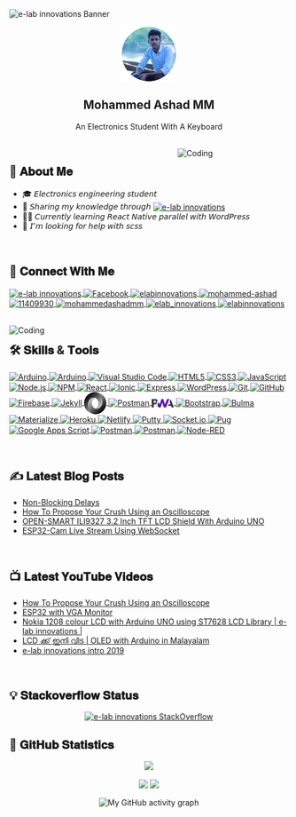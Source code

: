 <img src="https://github.com/e-labInnovations/logo/blob/main/repository-open-graph-template.png?raw=true" alt="e-lab innovations Banner">

<p align="center">
 <img width="100px" src="https://github.com/e-labInnovations/e-labInnovations/blob/master/profile_circle.png" align="center" alt="e-lab innovations" />
 <h2 align="center">Mohammed Ashad MM</h2>
 <p align="center">An Electronics Student With A Keyboard</p>
</p>
  <p align="center">
  </p>
  <p align="center">
  </p>
</p>
<br />

<img align="right" alt="Coding" width="200" src="/coding.gif">

## :book: 𝐀𝐛𝐨𝐮𝐭 𝐌𝐞
- 🎓 𝘌𝘭𝘦𝘤𝘵𝘳𝘰𝘯𝘪𝘤𝘴 𝘦𝘯𝘨𝘪𝘯𝘦𝘦𝘳𝘪𝘯𝘨 𝘴𝘵𝘶𝘥𝘦𝘯𝘵
- 💼 𝘚𝘩𝘢𝘳𝘪𝘯𝘨 𝘮𝘺 𝘬𝘯𝘰𝘸𝘭𝘦𝘥𝘨𝘦 𝘵𝘩𝘳𝘰𝘶𝘨𝘩 [<img src="https://github.com/e-labInnovations/logo/raw/main/logo-wide-site-animation.svg" height="30em" align="center" alt="e-lab innovations" title="e-lab innovations"/>](https://elabins.com)
- 👨‍💻 𝘊𝘶𝘳𝘳𝘦𝘯𝘵𝘭𝘺 𝘭𝘦𝘢𝘳𝘯𝘪𝘯𝘨 𝘙𝘦𝘢𝘤𝘵 𝘕𝘢𝘵𝘪𝘷𝘦 𝘱𝘢𝘳𝘢𝘭𝘭𝘦𝘭 𝘸𝘪𝘵𝘩 𝘞𝘰𝘳𝘥𝘗𝘳𝘦𝘴𝘴
- 🤝 𝘐'𝘮 𝘭𝘰𝘰𝘬𝘪𝘯𝘨 𝘧𝘰𝘳 𝘩𝘦𝘭𝘱 𝘸𝘪𝘵𝘩 𝘴𝘤𝘴𝘴

<br />

## :hugs: 𝐂𝐨𝐧𝐧𝐞𝐜𝐭 𝐖𝐢𝐭𝐡 𝐌𝐞
<p align="left">
 <a href="https://elabins.com" target="blank">
   <img alt="e-lab innovations" align="center" height="30" width="40" src="https://raw.githubusercontent.com/e-labInnovations/logo/main/logo.svg">
 </a>
 <a href="https://t.me/elab_innovations" target="blank">
   <img alt="Facebook" align="center" height="30" width="40" src="https://upload.wikimedia.org/wikipedia/commons/8/83/Telegram_2019_Logo.svg">
 </a>
<a href="https://twitter.com/elabinnovations" target="blank">
 <img align="center" src="https://raw.githubusercontent.com/rahuldkjain/github-profile-readme-generator/master/src/images/icons/Social/twitter.svg" alt="elabinnovations" height="30" width="40" />
</a>
<a href="https://linkedin.com/in/mohammed-ashad" target="blank">
 <img align="center" src="https://raw.githubusercontent.com/rahuldkjain/github-profile-readme-generator/master/src/images/icons/Social/linked-in-alt.svg" alt="mohammed-ashad" height="30" width="40" />
</a>
<a href="https://stackoverflow.com/users/11409930" target="blank">
<img align="center" src="https://raw.githubusercontent.com/rahuldkjain/github-profile-readme-generator/master/src/images/icons/Social/stack-overflow.svg" alt="11409930" height="30" width="40" />
</a>
<a href="https://fb.com/mohammedashadmm" target="blank">
 <img align="center" src="https://raw.githubusercontent.com/rahuldkjain/github-profile-readme-generator/master/src/images/icons/Social/facebook.svg" alt="mohammedashadmm" height="30" width="40" />
</a>
<a href="https://instagram.com/elab_innovations" target="blank">
 <img align="center" src="https://raw.githubusercontent.com/rahuldkjain/github-profile-readme-generator/master/src/images/icons/Social/instagram.svg" alt="elab_innovations" height="30" width="40" />
</a>
<a href="https://www.youtube.com/c/elabinnovations" target="blank">
 <img align="center" src="https://raw.githubusercontent.com/rahuldkjain/github-profile-readme-generator/master/src/images/icons/Social/youtube.svg" alt="elabinnovations" height="30" width="40" />
</a>
</p>

<br />

<img align="left" alt="Coding" width="200" src="/stack.gif">

## :hammer_and_wrench: 𝐒𝐤𝐢𝐥𝐥𝐬 & 𝐓𝐨𝐨𝐥𝐬
<p align="left">
 <a href="https://www.cprogramming.com/" target="_blank" rel="noreferrer">
  <img alt="Arduino" align="center" width="40px" height="40" src="https://skillicons.dev/icons?i=c" />
 </a>
 <a href="https://www.arduino.cc/" target="_blank" rel="noreferrer">
  <img alt="Arduino" align="center" width="40px" height="40" src="https://skillicons.dev/icons?i=arduino" />
 </a>
 <a href="https://code.visualstudio.com/" target="_blank" rel="noreferrer">
  <img alt="Visual Studio Code" align="center" width="40px" height="40" src="https://skillicons.dev/icons?i=vscode" />
 </a>
 <a href="" target="_blank" rel="noreferrer">
  <img alt="HTML5" align="center" width="40px" height="40" src="https://skillicons.dev/icons?i=html" />
 </a>
 <a href="https://www.w3.org/TR/CSS/#css" target="_blank" rel="noreferrer">
  <img alt="CSS3" align="center" width="40px" height="40" src="https://skillicons.dev/icons?i=css" />
 </a>
 <a href="https://www.javascript.com/" target="_blank" rel="noreferrer">
  <img alt="JavaScript" align="center" width="40px" height="40" src="https://skillicons.dev/icons?i=js" />
 </a>
 <a href="https://nodejs.org/en/" target="_blank" rel="noreferrer">
  <img alt="Node.js" align="center" width="40px" height="40" src="https://skillicons.dev/icons?i=nodejs" />
 </a>
 <a href="https://www.npmjs.com/" target="_blank" rel="noreferrer">
  <img alt="NPM" align="center" width="40px" height="40" src="https://cdn.jsdelivr.net/gh/devicons/devicon/icons/npm/npm-original-wordmark.svg" />
 </a>
 <a href="https://reactjs.org/" target="_blank" rel="noreferrer">
  <img alt="React" align="center" width="40px" height="40" src="https://skillicons.dev/icons?i=react" />
 </a>
 <a href="https://ionicframework.com/" target="_blank" rel="noreferrer">
  <img alt="Ionic" align="center" width="40px" height="40" src="https://cdn.jsdelivr.net/gh/devicons/devicon/icons/ionic/ionic-original.svg" />
 </a>
 <a href="https://expressjs.com/" target="_blank" rel="noreferrer">
  <img alt="Express" align="center" width="40px" height="40" src="https://skillicons.dev/icons?i=express" />
 </a>
 <a href="https://wordpress.org/" target="_blank" rel="noreferrer">
  <img alt="WordPress" align="center" width="40px" height="40" src="https://skillicons.dev/icons?i=wordpress" />
 </a>
 <a href="https://git-scm.com/" target="_blank" rel="noreferrer">
  <img alt="Git" align="center" width="40px" height="40" src="https://skillicons.dev/icons?i=git" />
 </a>
 <a href="https://github.com/" target="_blank" rel="noreferrer">
  <img alt="GitHub" align="center" width="40px" height="40" src="https://skillicons.dev/icons?i=github" />
 </a>
 <a href="https://firebase.google.com/" target="_blank" rel="noreferrer">
  <img alt="Firebase" align="center" width="40px" height="40" src="https://skillicons.dev/icons?i=firebase" />
 </a>
 <a href="https://jekyllrb.com/" target="_blank" rel="noreferrer">
  <img alt="Jekyll" align="center" width="40px" height="40" src="https://raw.githubusercontent.com/e-labInnovations/skill-icons/main/icons/Jekyll-Dark.svg" />
 </a>
 <a href="https://www.json.org/json-en.html" target="_blank" rel="noreferrer">
  <img alt="JSON" align="center" width="40px" height="40" src="https://raw.githubusercontent.com/github/explore/80688e429a7d4ef2fca1e82350fe8e3517d3494d/topics/json/json.png" />
 </a>
 <a href="https://www.markdownguide.org/" target="_blank" rel="noreferrer">
  <img alt="Postman" align="center" width="40px" height="40" src="https://skillicons.dev/icons?i=md" />
 </a>
 <a href="https://web.dev/progressive-web-apps/" target="_blank" rel="noreferrer">
  <img alt="PWA" align="center" width="40px" height="40" src="https://raw.githubusercontent.com/github/explore/80688e429a7d4ef2fca1e82350fe8e3517d3494d/topics/pwa/pwa.png" />
 </a>
 <a href="https://getbootstrap.com/" target="_blank" rel="noreferrer">
  <img alt="Bootstrap" align="center" width="40px" height="40" src="https://skillicons.dev/icons?i=bootstrap" />
 </a>
 <a href="" target="_blank" rel="noreferrer">
  <img alt="Bulma" align="center" width="40px" height="40" src="https://cdn.jsdelivr.net/gh/devicons/devicon/icons/bulma/bulma-plain.svg" />
 </a>
 <a href="https://materializecss.com/" target="_blank" rel="noreferrer">
  <img alt="Materialize" align="center" width="40px" height="40" src="https://raw.githubusercontent.com/prplx/svg-logos/5585531d45d294869c4eaab4d7cf2e9c167710a9/svg/materialize.svg" />
 </a>
 <a href="https://heroku.com/" target="_blank" rel="noreferrer">
  <img alt="Heroku" align="center" width="40px" height="40" src="https://skillicons.dev/icons?i=heroku" />
 </a>
 <a href="https://www.netlify.com/" target="_blank" rel="noreferrer">
  <img alt="Netlify" align="center" width="40px" height="40" src="https://skillicons.dev/icons?i=netlify" />
 </a>
 <a href="https://www.putty.org/" target="_blank" rel="noreferrer">
  <img alt="Putty" align="center" width="40px" height="40" src="https://cdn.jsdelivr.net/gh/devicons/devicon/icons/putty/putty-original.svg" />
 </a>
 <a href="https://socket.io/" target="_blank" rel="noreferrer">
  <img alt="Socket.io" align="center" width="40px" height="40" src="https://cdn.jsdelivr.net/gh/devicons/devicon/icons/socketio/socketio-original.svg" />
 </a>
 <a href="https://pugjs.org/api/getting-started.html" target="_blank" rel="noreferrer">
  <img alt="Pug" align="center" width="40px" height="40" src="https://skillicons.dev/icons?i=pug" />
 </a>
 <a href="https://www.google.com/script/start/" target="_blank" rel="noreferrer">
  <img alt="Google Apps Script" align="center" width="40px" height="40" src="https://upload.wikimedia.org/wikipedia/commons/2/2f/Google_Apps_Script.svg" />
 </a>
 <a href="https://www.postman.com/" target="_blank" rel="noreferrer">
  <img alt="Postman" align="center" width="40px" height="40" src="https://skillicons.dev/icons?i=postman" />
 </a>
 <a href="https://www.adobe.com/in/products/illustrator.html" target="_blank" rel="noreferrer">
  <img alt="Postman" align="center" width="40px" height="40" src="https://skillicons.dev/icons?i=ai" />
 </a>
 <a href="https://nodered.org/" target="_blank" rel="noreferrer">
  <img alt="Node-RED" align="center" width="40px" height="40" src="https://raw.githubusercontent.com/e-labInnovations/skill-icons/main/icons/NodeRED.svg" />
 </a>
</p>

<br />

## :writing_hand: 𝐋𝐚𝐭𝐞𝐬𝐭 𝐁𝐥𝐨𝐠 𝐏𝐨𝐬𝐭𝐬
<!-- BLOG-POST-LIST:START -->
- [Non-Blocking Delays](https://elabins.com/code_snippets/non-blocking-delays/)
- [How To Propose Your Crush Using an Oscilloscope](https://elabins.com/2022/10/17/how-to-propose-your-crush-using-an-oscilloscope/)
- [OPEN-SMART ILI9327 3.2 Inch TFT LCD Shield With Arduino UNO](https://elabins.com/2022/09/25/open-smart-ili9327-3-2-inch-tft-lcd-shield-with-arduino-uno/)
- [ESP32-Cam Live Stream Using WebSocket](https://elabins.com/2022/05/05/esp32-cam-live-stream-using-websocket/)
<!-- BLOG-POST-LIST:END -->

<br />

## :tv: 𝐋𝐚𝐭𝐞𝐬𝐭 𝐘𝐨𝐮𝐓𝐮𝐛𝐞 𝐕𝐢𝐝𝐞𝐨𝐬
<!-- YOUTUBE:START -->
- [How To Propose Your Crush Using an Oscilloscope](https://www.youtube.com/watch?v=yxLTEKh1H5Q)
- [ESP32 with VGA Monitor](https://www.youtube.com/watch?v=Q5fFVmcdZ_Q)
- [Nokia 1208 colour LCD with Arduino UNO using ST7628 LCD Library | e-lab innovations |](https://www.youtube.com/watch?v=NtRfAeXa4wY)
- [LCD ക്ക് ഇനി വിട | OLED with Arduino in Malayalam](https://www.youtube.com/watch?v=ajRK-5aSF1Q)
- [e-lab innovations intro 2019](https://www.youtube.com/watch?v=mUh22X9rH4Y)
<!-- YOUTUBE:END -->
<br />

## 💡 𝐒𝐭𝐚𝐜𝐤𝐨𝐯𝐞𝐫𝐟𝐥𝐨𝐰 𝐒𝐭𝐚𝐭𝐮𝐬
<!-- https://github.com/omidnikrah/github-readme-stackoverflow -->
<p align="center">
 <a href="https://stackoverflow.com/users/11409930/">
  <img src="https://github-readme-stackoverflow.vercel.app/?userID=11409930&theme=dark" alt="e-lab innovations StackOverflow" />
 </a>
</p>

## 🔔 𝐆𝐢𝐭𝐇𝐮𝐛 𝐒𝐭𝐚𝐭𝐢𝐬𝐭𝐢𝐜𝐬
<p align="center">
 <img height="137px" src="https://github-readme-streak-stats.herokuapp.com/?user=e-labInnovations&hide_border=true&theme=nightowl" />
</p>

<p align="center">
 <img height="137px" src="https://github-readme-stats.vercel.app/api?username=e-labInnovations&hide_title=true&hide_border=true&show_icons=true&include_all_commits=true&count_private=true&line_height=21&theme=nightowl" />  <img height="137px" src="https://github-readme-stats.vercel.app/api/top-langs/?username=e-labinnovations&hide=html&hide_title=true&hide_border=true&layout=compact&langs_count=8&theme=nightowl" />
</p>

<p align="center">
 <img src="https://github-readme-activity-graph.vercel.app/graph?username=e-labinnovations&theme=rogue&hide_border=true&radius=5&hide_title=true&bg_color=011627" alt="My GitHub activity graph" />
</p>

<br />

<!-- ![visitors](https://visitor-badge-reloaded.herokuapp.com/badge?page_id=e-labInnovations&color=2088FF) -->
